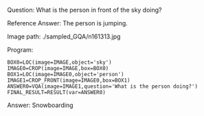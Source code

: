 Question: What is the person in front of the sky doing?

Reference Answer: The person is jumping.

Image path: ./sampled_GQA/n161313.jpg

Program:

```
BOX0=LOC(image=IMAGE,object='sky')
IMAGE0=CROP(image=IMAGE,box=BOX0)
BOX1=LOC(image=IMAGE0,object='person')
IMAGE1=CROP_FRONT(image=IMAGE0,box=BOX1)
ANSWER0=VQA(image=IMAGE1,question='What is the person doing?')
FINAL_RESULT=RESULT(var=ANSWER0)
```
Answer: Snowboarding

